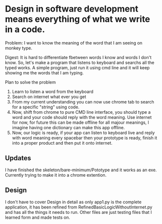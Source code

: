 # Design in software development means everything of what we write in a code.

Problem: I want to know the meaning of the word that I am seeing on monkey type.

Digest: It is hard to differentiate fbetween words I know and words I don't know. So, let's make a program that listens to keyboard and searchs all the typed works. A simple program, just run it using cmd line and it will keep showing me the words that I am typing.



Plan to solve the problem
1. Learn to listen a word from the keyboard
2. Search on internet what ever you get
3. From my current understanding you can now use chrome tab to search for a specific "string" using code. 
4. Now, shift from chrome to pure CMD line interface, you should type a word and your code should reply with the word meaning. Use internet for now, for future this can be made offline for all majour meanings, I imagine having one dictionary can make this app offline.
5. Now, our logic is ready, if your app can listen to keyboard live and reply with word meaning every spacebar then your prototype is ready, finish it into a proper product and then put it onto internet.

## Updates 

I have finished the skeleton/bare-minimum/Pototype and it works as an exe. 
Currently trying to make it into a chrome extention.

## Design

I don't have to cover Design in detail as only app1.py is the complete application, it has been refined from RefinedBasicLogicWithoutInternet.py and has all the things it needs to run. Other files are just testing files that I learned form and made tests on.